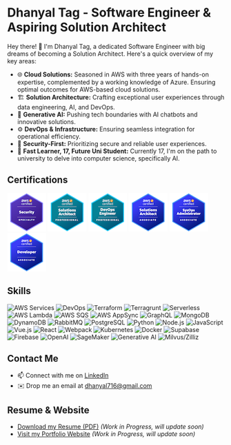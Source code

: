 # Dhanyal Tag - Software Engineer & Aspiring Solution Architect

Hey there! 👋 I'm Dhanyal Tag, a dedicated Software Engineer with big dreams of becoming a Solution Architect. Here's a quick overview of my key areas:

- 🌐 **Cloud Solutions:** Seasoned in AWS with three years of hands-on expertise, complemented by a working knowledge of Azure. Ensuring optimal outcomes for AWS-based cloud solutions.
- 🏗️ **Solution Architecture:** Crafting exceptional user experiences through data engineering, AI, and DevOps.
- 🤖 **Generative AI:** Pushing tech boundaries with AI chatbots and innovative solutions.
- ⚙️ **DevOps & Infrastructure:** Ensuring seamless integration for operational efficiency.
- 🔐 **Security-First:** Prioritizing secure and reliable user experiences.
- 🚀 **Fast Learner, 17, Future Uni Student:** Currently 17, I'm on the path to university to delve into computer science, specifically AI.

## Certifications
![AWS Certified Security - Specialty](images/aws-certified-security-specialty.png)
![AWS Certified Solutions Architect - Professional](images/aws-certified-solutions-architect-professional.png)
![AWS Certified DevOps Engineer – Professional](images/aws-certified-devops-engineer-professional.png)
![AWS Certified Solutions Architect](images/aws-certified-solutions-architect-associate.png)
![AWS Certified SysOps Administrator](images/aws-certified-sysops-administrator-associate.png)
![AWS Certified Developer - Associate](images/aws-certified-developer-associate.png)

<!-- Skills -->
## Skills
![AWS Services](https://img.shields.io/badge/AWS%20Services-FF9900?logo=amazon-aws&logoColor=white)
![DevOps](https://img.shields.io/badge/DevOps-3333CC?logo=devops&logoColor=white)
![Terraform](https://img.shields.io/badge/Terraform-623CE4?logo=terraform&logoColor=white)
![Terragrunt](https://img.shields.io/badge/Terragrunt-5ECC00?logo=hashicorp&logoColor=white)
![Serverless](https://img.shields.io/badge/Serverless-FF9900?logo=serverless&logoColor=white)
![AWS Lambda](https://img.shields.io/badge/AWS%20Lambda-FF9900?logo=amazon-aws&logoColor=white)
![AWS SQS](https://img.shields.io/badge/AWS%20SQS-FF9900?logo=amazon-aws&logoColor=white)
![AWS AppSync](https://img.shields.io/badge/AWS%20AppSync-FF9900?logo=amazon-aws&logoColor=white)
![GraphQL](https://img.shields.io/badge/GraphQL-E10098?logo=graphql&logoColor=white)
![MongoDB](https://img.shields.io/badge/MongoDB-47A248?logo=mongodb&logoColor=white)
![DynamoDB](https://img.shields.io/badge/DynamoDB-4053D6?logo=amazon-dynamodb&logoColor=white)
![RabbitMQ](https://img.shields.io/badge/RabbitMQ-FF6600?logo=rabbitmq&logoColor=white)
![PostgreSQL](https://img.shields.io/badge/PostgreSQL-336791?logo=postgresql&logoColor=white)
![Python](https://img.shields.io/badge/Python-3776AB?logo=python&logoColor=white)
![Node.js](https://img.shields.io/badge/Node.js-339933?logo=node.js&logoColor=white)
![JavaScript](https://img.shields.io/badge/JavaScript-F7DF1E?logo=javascript&logoColor=black)
![Vue.js](https://img.shields.io/badge/Vue.js-4FC08D?logo=vue.js&logoColor=white)
![React](https://img.shields.io/badge/React-61DAFB?logo=react&logoColor=white)
![Webpack](https://img.shields.io/badge/Webpack-8DD6F9?logo=webpack&logoColor=white)
![Kubernetes](https://img.shields.io/badge/Kubernetes-326CE5?logo=kubernetes&logoColor=white)
![Docker](https://img.shields.io/badge/Docker-2496ED?logo=docker&logoColor=white)
![Supabase](https://img.shields.io/badge/Supabase-3333CC?logo=supabase&logoColor=white)
![Firebase](https://img.shields.io/badge/Firebase-FFCA28?logo=firebase&logoColor=black)
![OpenAI](https://img.shields.io/badge/OpenAI-0082C4?logo=openai&logoColor=white)
![SageMaker](https://img.shields.io/badge/SageMaker-18A689?logo=amazon-aws&logoColor=white)
![Generative AI](https://img.shields.io/badge/Generative%20AI-FFD700?logo=pytorch&logoColor=white)
![Milvus/Zilliz](https://img.shields.io/badge/Milvus%2FZilliz-ED213A?logo=apache&logoColor=white)

<!-- Contact Me -->
## Contact Me
- 📫 Connect with me on [LinkedIn](https://www.linkedin.com/in/dhanyaltag/)
- ✉️ Drop me an email at [dhanyal716@gmail.com](mailto:dhanyal716@gmail.com)

<!-- Resume and Website -->
## Resume & Website
- [Download my Resume (PDF)](https://your-website.com/your-resume.pdf) *(Work in Progress, will update soon)*
- [Visit my Portfolio Website](https://your-portfolio-website.com) *(Work in Progress, will update soon)*
